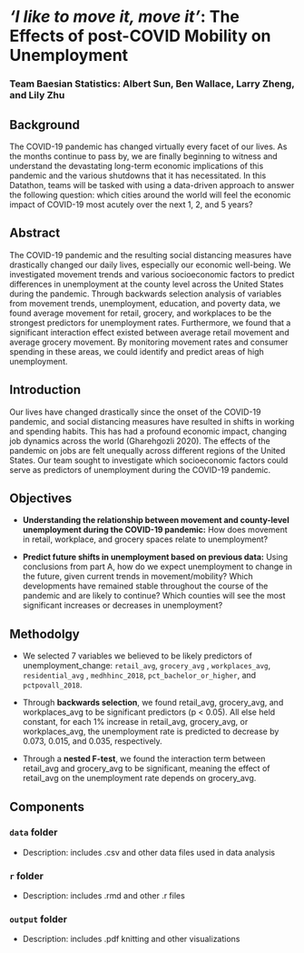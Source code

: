 # _‘I like to move it, move it’_: The Effects of post-COVID Mobility on Unemployment

### Team Baesian Statistics: Albert Sun, Ben Wallace, Larry Zheng, and Lily Zhu

## Background

The COVID-19 pandemic has changed virtually every facet of our lives. As the months continue to pass by, we are finally beginning to witness and understand the devastating long-term economic implications of this pandemic and the various shutdowns that it has necessitated. In this Datathon, teams will be tasked with using a data-driven approach to answer the following question: which cities around the world will feel the economic impact of COVID-19 most acutely over the next 1, 2, and 5 years? 

## Abstract

The COVID-19 pandemic and the resulting social distancing measures have drastically changed our daily lives, especially our economic well-being. We investigated movement trends and various socioeconomic factors to predict differences in unemployment at the county level across the United States during the pandemic. Through backwards selection analysis of variables from movement trends, unemployment, education, and poverty data, we found average movement for retail, grocery, and workplaces to be the strongest predictors for unemployment rates. Furthermore, we found that a significant interaction effect existed between average retail movement and average grocery movement. By monitoring movement rates and consumer spending in these areas, we could identify and predict areas of high unemployment.

## Introduction

Our lives have changed drastically since the onset of the COVID-19 pandemic, and social distancing measures have resulted in shifts in working and spending habits. This has had a profound economic impact, changing job dynamics  across the world (Gharehgozli 2020). The effects of the pandemic on jobs are felt unequally across different regions of the United States. Our team sought to investigate which socioeconomic factors could serve as predictors of unemployment during the COVID-19 pandemic.

## Objectives

+ **Understanding the relationship between movement and county-level unemployment during the COVID-19 pandemic:** How does movement in retail, workplace, and grocery spaces relate to unemployment?  

+ **Predict future shifts in unemployment based on previous data:** Using conclusions from part A, how do we expect unemployment to change in the future, given current trends in movement/mobility? Which developments have remained stable throughout the course of the pandemic and are likely to continue? Which counties will see the most significant increases or decreases in unemployment?

## Methodolgy

+ We selected 7 variables we believed to be likely predictors of unemployment_change: `retail_avg`, `grocery_avg` , `workplaces_avg`, `residential_avg` , `medhhinc_2018`, `pct_bachelor_or_higher`, and `pctpovall_2018`.

+ Through **backwards selection**, we found retail_avg, grocery_avg, and workplaces_avg to be significant predictors  (p < 0.05).  All else held constant, for each 1% increase in retail_avg, grocery_avg, or workplaces_avg, the unemployment rate is predicted to decrease by 0.073, 0.015, and 0.035, respectively.

+ Through a **nested F-test**, we found the interaction term between retail_avg and grocery_avg to be significant, meaning the effect of retail_avg on the unemployment rate depends on grocery_avg.

## Components

### `data` **folder**
  - Description: includes .csv and other data files used in data analysis

### `r` **folder**
  - Description: includes .rmd and other .r files
  
### `output` **folder**
  - Description: includes .pdf knitting and other visualizations
  
